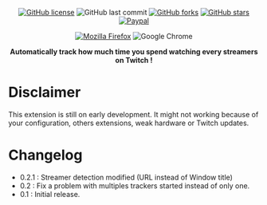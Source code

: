 <div align="center">

[![GitHub license](https://img.shields.io/github/license/n-deleforge/twitch-tracker?style=for-the-badge)](https://github.com/n-deleforge/twitch-tracker/blob/main/LICENCE)
![GitHub last commit](https://img.shields.io/github/last-commit/n-deleforge/twitch-tracker?style=for-the-badge)
[![GitHub forks](https://img.shields.io/github/forks/n-deleforge/twitch-tracker?style=for-the-badge)](https://github.com/n-deleforge/twitch-tracker/network)
[![GitHub stars](https://img.shields.io/github/stars/n-deleforge/twitch-tracker?style=for-the-badge)](https://github.com/n-deleforge/twitch-tracker/stargazers)
[![Paypal](https://img.shields.io/badge/DONATE-PAYPAL.ME-lightgrey?style=for-the-badge)](https://www.paypal.com/paypalme/nicolasdeleforge)

[![Mozilla Firefox](https://img.shields.io/badge/DOWNLOAD_FOR-MOZILLA_FIREFOX-red?style=for-the-badge)](https://addons.mozilla.org/fr/firefox/addon/twitch-tracker/)
![Google Chrome](https://img.shields.io/badge/SOON_AVAILABLE_FOR-GOOGLE_CHROME-red?style=for-the-badge)

**Automatically track how much time you spend watching every streamers on Twitch !**
</div>

# Disclaimer

This extension is still on early development. It might not working because of your configuration, others extensions, weak hardware or Twitch updates.

# Changelog

- 0.2.1 : Streamer detection modified (URL instead of Window title)
- 0.2 : Fix a problem with multiples trackers started instead of only one.
- 0.1 : Initial release.

